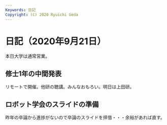 ```yaml
---
Keywords: 日記
Copyright: (C) 2020 Ryuichi Ueda
---
```


# 日記（2020年9月21日）

本日大学は通常営業。

## 修士1年の中間発表

リモートで開催。他研の聴講。みんなおもろい。明日は上田研。

## ロボット学会のスライドの準備

昨年の卒論から進捗がないので卒論のスライドを拝借・・・余裕があれば直す。

